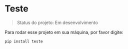 # Teste
> Status do projeto: Em desenvolvimento

Para rodar esse projeto em sua máquina, por favor digite:

```
pip install teste
```
